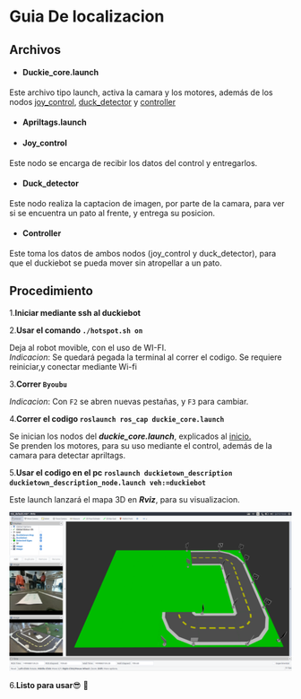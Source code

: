<h1>Guia De localizacion</h1>

<h2>Archivos</h2>

* <h4>Duckie_core.launch</h4>

Este archivo tipo launch, activa la camara y los motores, además de los nodos [joy_control](#joy_control),
[duck_detector](#duck_detector) y [controller](#controller)
* <h4>Apriltags.launch</h4>


* <h4>Joy_control</h4>

Este nodo se encarga de recibir los datos del control y entregarlos.
* <h4>Duck_detector</h4>

Este nodo realiza la captacion de imagen, por parte de la camara, para ver si se encuentra un pato al frente, y entrega su 
posicion.
* <h4>Controller</h4>

Este toma los datos de ambos nodos (joy_control y duck_detector), para que el duckiebot se pueda mover 
sin atropellar a un pato.

<h2>Procedimiento</h2>

1.**Iniciar mediante ssh al duckiebot**

2.**Usar el comando `./hotspot.sh on`**

Deja al robot movible, con el uso de WI-FI.<br>
*Indicacion*: Se quedará pegada la terminal al correr el codigo. Se requiere reiniciar,y conectar mediante Wi-fi</br>

3.**Correr `Byoubu`**

*Indicacion*: Con `F2` se abren nuevas pestañas, y `F3` para cambiar.

4.**Correr el codigo `roslaunch ros_cap duckie_core.launch`**

Se inician los nodos del ***duckie_core.launch***, explicados al [inicio.](#archivos)
<br>Se prenden los motores, para su uso mediante el control, además de la camara para detectar apriltags. </br>

5.**Usar el codigo en el pc `roslaunch duckietown_description duckietown_description_node.launch veh:=duckiebot`**

Este launch lanzará el mapa 3D en ***Rviz***, para su visualizacion.

![Texto Alt](Image/Rviz.png)

6.**Listo para usar**:sunglasses: :hatched_chick:
   
